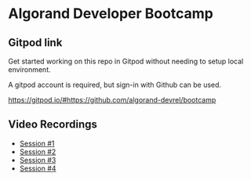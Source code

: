 # Algorand Developer Bootcamp
## Gitpod link
Get started working on this repo in Gitpod without needing to setup local environment. 

A gitpod account is required, but sign-in with Github can be used.

https://gitpod.io/#https://github.com/algorand-devrel/bootcamp

## Video Recordings
- [Session #1](https://youtu.be/5O1-mqCGcc0)
- [Session #2](https://youtu.be/nYMR2OY0SWs)
- [Session #3](https://youtu.be/W3w03pLNUH8)
- [Session #4](https://youtu.be/GJE_o9aiiLA)

